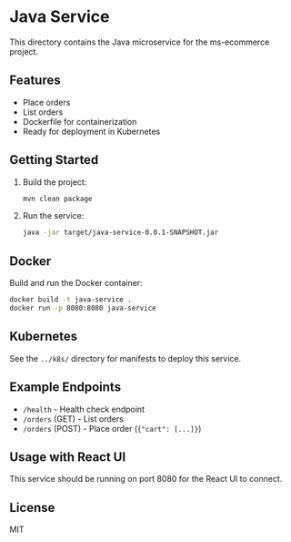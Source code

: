 # Java Service

This directory contains the Java microservice for the ms-ecommerce project.

## Features
- Place orders
- List orders
- Dockerfile for containerization
- Ready for deployment in Kubernetes

## Getting Started
1. Build the project:
   ```bash
   mvn clean package
   ```
2. Run the service:
   ```bash
   java -jar target/java-service-0.0.1-SNAPSHOT.jar
   ```

## Docker
Build and run the Docker container:
```bash
docker build -t java-service .
docker run -p 8080:8080 java-service
```

## Kubernetes
See the `../k8s/` directory for manifests to deploy this service.

## Example Endpoints
- `/health` - Health check endpoint
- `/orders` (GET) - List orders
- `/orders` (POST) - Place order (`{"cart": [...]}`)

## Usage with React UI
This service should be running on port 8080 for the React UI to connect.

## License
MIT

